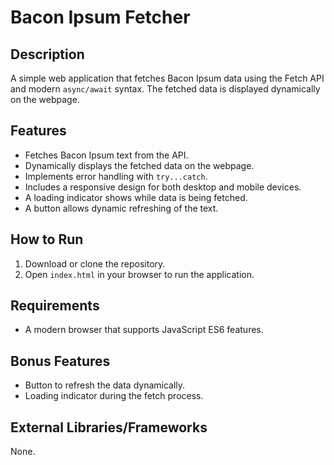 # Bacon Ipsum Fetcher

## Description
A simple web application that fetches Bacon Ipsum data using the Fetch API and modern `async/await` syntax. The fetched data is displayed dynamically on the webpage.

## Features
- Fetches Bacon Ipsum text from the API.
- Dynamically displays the fetched data on the webpage.
- Implements error handling with `try...catch`.
- Includes a responsive design for both desktop and mobile devices.
- A loading indicator shows while data is being fetched.
- A button allows dynamic refreshing of the text.

## How to Run
1. Download or clone the repository.
2. Open `index.html` in your browser to run the application.

## Requirements
- A modern browser that supports JavaScript ES6 features.

## Bonus Features
- Button to refresh the data dynamically.
- Loading indicator during the fetch process.

## External Libraries/Frameworks
None.

